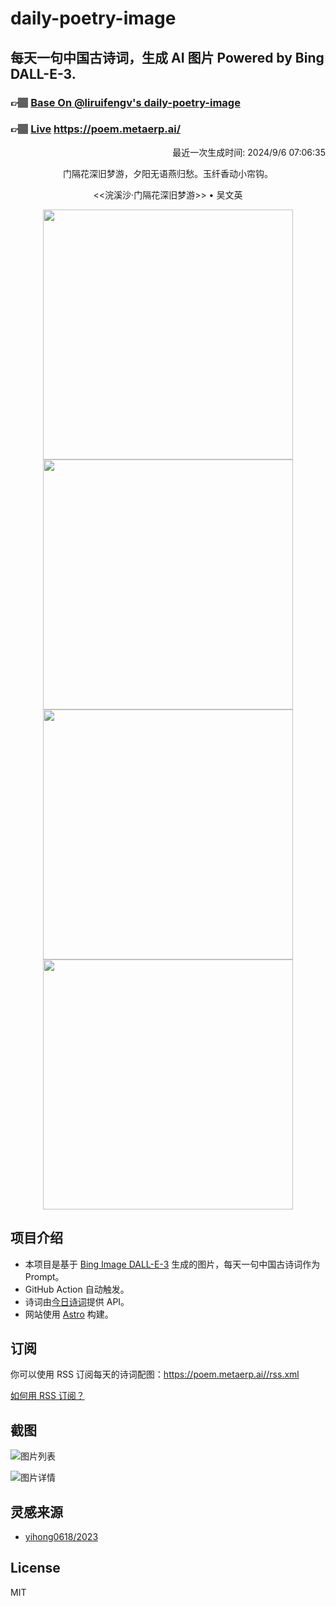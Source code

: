 
# daily-poetry-image

## 每天一句中国古诗词，生成 AI 图片 Powered by Bing DALL-E-3.

### 👉🏽 [Base On @liruifengv's daily-poetry-image](https://github.com/liruifengv/daily-poetry-image)

### 👉🏽 [Live](https://poem.metaerp.ai/) https://poem.metaerp.ai/

<p align="right">
  最近一次生成时间: 2024/9/6 07:06:35
</p>
<p align="center">
门隔花深旧梦游，夕阳无语燕归愁。玉纤香动小帘钩。
</p>
<p align="center">
<<浣溪沙·门隔花深旧梦游>> • 吴文英
</p>
<p align="center">
<img src="https://tse2.mm.bing.net/th/id/OIG1.7s6iJz5PhQIc4YP_BpCG" height="400" width="400" />
<img src="https://tse4.mm.bing.net/th/id/OIG1.hwomlH8M8IVlRovyy1RJ" height="400" width="400" />
<img src="https://tse1.mm.bing.net/th/id/OIG1.x1SHEkcehdou28Sab.7o" height="400" width="400" />
<img src="https://tse3.mm.bing.net/th/id/OIG1.VAh3ruIB8uImq2xD181r" height="400" width="400" />
</p>

## 项目介绍

-   本项目是基于 [Bing Image DALL-E-3](https://www.bing.com/images/create) 生成的图片，每天一句中国古诗词作为 Prompt。
-   GitHub Action 自动触发。
-   诗词由[今日诗词](https://www.jinrishici.com/)提供 API。
-   网站使用 [Astro](https://astro.build) 构建。

## 订阅

你可以使用 RSS 订阅每天的诗词配图：https://poem.metaerp.ai//rss.xml

[如何用 RSS 订阅？](https://zhuanlan.zhihu.com/p/55026716)

## 截图

![图片列表](./screenshots/01.png)

![图片详情](./screenshots/02.png)

## 灵感来源

-   [yihong0618/2023](https://github.com/yihong0618/2023)

## License

MIT
